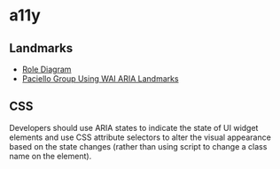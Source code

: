 # a11y

## Landmarks
* [Role Diagram](http://www.html5accessibility.com/tests/roles-land.html)
* [Paciello Group Using WAI ARIA Landmarks](http://www.paciellogroup.com/blog/2013/02/using-wai-aria-landmarks-2013/)

## CSS
Developers should use ARIA states to indicate the state of UI widget elements and use CSS attribute selectors to alter the visual appearance based on the state changes (rather than using script to change a class name on the element).
